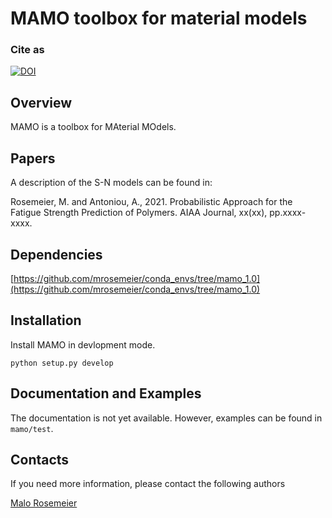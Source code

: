 # MAMO toolbox for material models

### Cite as
[![DOI](https://zenodo.org/badge/363632970.svg)](https://zenodo.org/badge/latestdoi/363632970)

## Overview
MAMO is a toolbox for MAterial MOdels.

## Papers
A description of the S-N models can be found in:

Rosemeier, M. and Antoniou, A., 2021. Probabilistic Approach for the Fatigue Strength Prediction of Polymers. AIAA Journal, xx(xx), pp.xxxx-xxxx.

## Dependencies
[https://github.com/mrosemeier/conda_envs/tree/mamo_1.0](https://github.com/mrosemeier/conda_envs/tree/mamo_1.0)

## Installation
Install MAMO in devlopment mode.

```
python setup.py develop

```

## Documentation and Examples
The documentation is not yet available.
However, examples can be found in ``mamo/test``.

## Contacts
If you need more information, please contact the following authors

[Malo Rosemeier](mailto:malo.rosemeier@iwes.fraunhofer.de)

